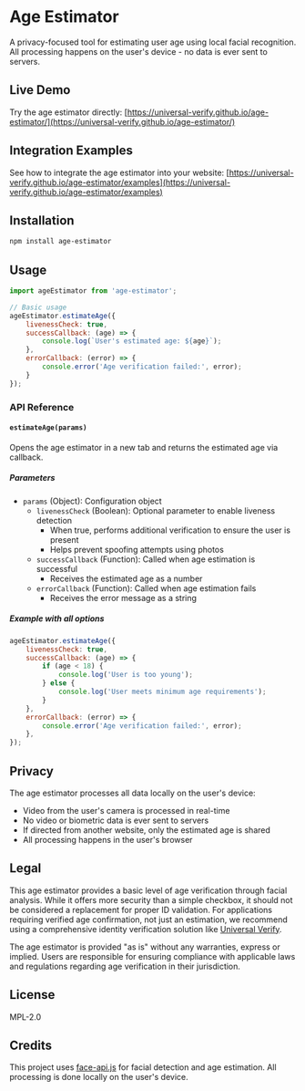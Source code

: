 # Age Estimator

A privacy-focused tool for estimating user age using local facial recognition. All processing happens on the user's device - no data is ever sent to servers.

## Live Demo

Try the age estimator directly: [https://universal-verify.github.io/age-estimator/](https://universal-verify.github.io/age-estimator/)

## Integration Examples

See how to integrate the age estimator into your website: [https://universal-verify.github.io/age-estimator/examples](https://universal-verify.github.io/age-estimator/examples)

## Installation

```bash
npm install age-estimator
```

## Usage

```javascript
import ageEstimator from 'age-estimator';

// Basic usage
ageEstimator.estimateAge({
    livenessCheck: true,
    successCallback: (age) => {
        console.log(`User's estimated age: ${age}`);
    },
    errorCallback: (error) => {
        console.error('Age verification failed:', error);
    }
});
```

### API Reference

#### `estimateAge(params)`

Opens the age estimator in a new tab and returns the estimated age via callback.

##### Parameters

- `params` (Object): Configuration object
  - `livenessCheck` (Boolean): Optional parameter to enable liveness detection
    - When true, performs additional verification to ensure the user is present
    - Helps prevent spoofing attempts using photos
  - `successCallback` (Function): Called when age estimation is successful
    - Receives the estimated age as a number
  - `errorCallback` (Function): Called when age estimation fails
    - Receives the error message as a string

##### Example with all options

```javascript
ageEstimator.estimateAge({
    livenessCheck: true,
    successCallback: (age) => {
        if (age < 18) {
            console.log('User is too young');
        } else {
            console.log('User meets minimum age requirements');
        }
    },
    errorCallback: (error) => {
        console.error('Age verification failed:', error);
    },
});
```

## Privacy

The age estimator processes all data locally on the user's device:

- Video from the user's camera is processed in real-time
- No video or biometric data is ever sent to servers
- If directed from another website, only the estimated age is shared
- All processing happens in the user's browser

## Legal

This age estimator provides a basic level of age verification through facial analysis. While it offers more security than a simple checkbox, it should not be considered a replacement for proper ID validation. For applications requiring verified age confirmation, not just an estimation, we recommend using a comprehensive identity verification solution like [Universal Verify](https://universalverify.com).

The age estimator is provided "as is" without any warranties, express or implied. Users are responsible for ensuring compliance with applicable laws and regulations regarding age verification in their jurisdiction.

## License

MPL-2.0

## Credits

This project uses [face-api.js](https://github.com/justadudewhohacks/face-api.js) for facial detection and age estimation. All processing is done locally on the user's device.